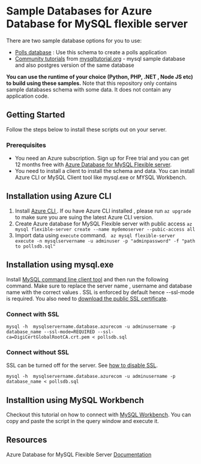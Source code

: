 # Sample Databases for Azure Database for MySQL flexible server 

There are two sample database options for you to use: 
- [Polls database](./polls-database) : Use this schema to create a polls application 
- [Community tutorials](./mysqltutorial.org) from [mysqltutorial.org](https://www.mysqltutorial.org/) - mysql sample database and also postgres version of the same database 

**You can use the runtime of your choice (Python, PHP, .NET , Node JS etc) to build using these samples.** Note that this repository only contains sample databases schema with some data. It does not contain any application code. 


## Getting Started
Follow the steps below to install these scripts out on your server. 

### Prerequisites

- You need an Azure subscription. Sign up for Free trial and you can get 12 months free with [Azure Database for MySQL Flexible server](https://docs.microsoft.com/en-us/azure/mysql/flexible-server/how-to-deploy-on-azure-free-account).
- You need to install a client to install the schema and data. You can install Azure CLI or MySQL Client tool like mysql.exe or MYSQL Workbench. 

## Installation using Azure CLI 
1. Install [Azure CLI ](https://docs.microsoft.com/en-us/cli/azure/install-azure-cli). If ou have Azure CLI installed , please run ```az upgrade``` to make sure you are suing the latest Azure CLI version. 
2. Create Azure database for MySQL Flexible server with public access 
``` az mysql flexible-server create --name mydemoserver --pubic-access all ```
3. Import data using ```execute``` command. 
``` az mysql flexible-server execute -n mysqlservername -u adminuser -p "adminpassword" -f "path to pollsdb.sql"```

## Installation using mysql.exe 
Install [MySQL command line client tool](https://dev.mysql.com/doc/mysql-shell/8.0/en/mysql-shell-install.html) and then run the following command. Make sure to replace the server name , username and database name with the correct values . SSL is enforced by default hence --ssl-mode is required.  You also need to [download the public SSL certificate](https://dl.cacerts.digicert.com/DigiCertGlobalRootCA.crt.pem).

### Connect with SSL 
```mysql -h  mysqlservername.database.azurecom -u adminusername -p database_name --ssl-mode=REQUIRED --ssl-ca=DigiCertGlobalRootCA.crt.pem < pollsdb.sql```

### Connect without SSL 
SSL can be turned off for the server. See [how to disable SSL](https://docs.microsoft.com/en-us/azure/mysql/flexible-server/how-to-connect-tls-ssl#disable-ssl-enforcement-on-your-flexible-server).

```mysql -h  mysqlservername.database.azurecom -u adminusername -p database_name < pollsdb.sql```

## Installtion using MySQL Workbench 
Checkout this tutorial on how to connect with [MySQL Workbench](https://docs.microsoft.com/en-us/azure/mysql/flexible-server/connect-workbench). You can copy and paste the script in the query window and execute it. 

## Resources
Azure Database for MySQL Flexible Server [Documentation](https://docs.microsoft.com/en-us/azure/mysql/flexible-server/)

